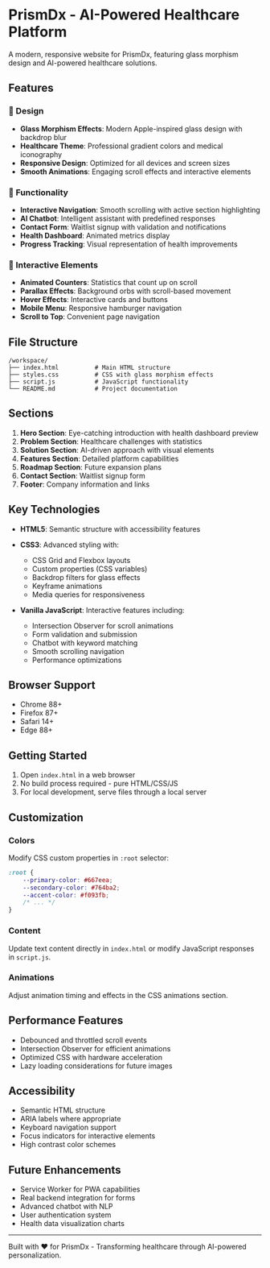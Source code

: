 # PrismDx - AI-Powered Healthcare Platform

A modern, responsive website for PrismDx, featuring glass morphism design and AI-powered healthcare solutions.

## Features

### 🎨 Design
- **Glass Morphism Effects**: Modern Apple-inspired glass design with backdrop blur
- **Healthcare Theme**: Professional gradient colors and medical iconography
- **Responsive Design**: Optimized for all devices and screen sizes
- **Smooth Animations**: Engaging scroll effects and interactive elements

### 🚀 Functionality
- **Interactive Navigation**: Smooth scrolling with active section highlighting
- **AI Chatbot**: Intelligent assistant with predefined responses
- **Contact Form**: Waitlist signup with validation and notifications
- **Health Dashboard**: Animated metrics display
- **Progress Tracking**: Visual representation of health improvements

### 📱 Interactive Elements
- **Animated Counters**: Statistics that count up on scroll
- **Parallax Effects**: Background orbs with scroll-based movement
- **Hover Effects**: Interactive cards and buttons
- **Mobile Menu**: Responsive hamburger navigation
- **Scroll to Top**: Convenient page navigation

## File Structure

```
/workspace/
├── index.html          # Main HTML structure
├── styles.css          # CSS with glass morphism effects
├── script.js           # JavaScript functionality
└── README.md           # Project documentation
```

## Sections

1. **Hero Section**: Eye-catching introduction with health dashboard preview
2. **Problem Section**: Healthcare challenges with statistics
3. **Solution Section**: AI-driven approach with visual elements
4. **Features Section**: Detailed platform capabilities
5. **Roadmap Section**: Future expansion plans
6. **Contact Section**: Waitlist signup form
7. **Footer**: Company information and links

## Key Technologies

- **HTML5**: Semantic structure with accessibility features
- **CSS3**: Advanced styling with:
  - CSS Grid and Flexbox layouts
  - Custom properties (CSS variables)
  - Backdrop filters for glass effects
  - Keyframe animations
  - Media queries for responsiveness

- **Vanilla JavaScript**: Interactive features including:
  - Intersection Observer for scroll animations
  - Form validation and submission
  - Chatbot with keyword matching
  - Smooth scrolling navigation
  - Performance optimizations

## Browser Support

- Chrome 88+
- Firefox 87+
- Safari 14+
- Edge 88+

## Getting Started

1. Open `index.html` in a web browser
2. No build process required - pure HTML/CSS/JS
3. For local development, serve files through a local server

## Customization

### Colors
Modify CSS custom properties in `:root` selector:
```css
:root {
    --primary-color: #667eea;
    --secondary-color: #764ba2;
    --accent-color: #f093fb;
    /* ... */
}
```

### Content
Update text content directly in `index.html` or modify JavaScript responses in `script.js`.

### Animations
Adjust animation timing and effects in the CSS animations section.

## Performance Features

- Debounced and throttled scroll events
- Intersection Observer for efficient animations
- Optimized CSS with hardware acceleration
- Lazy loading considerations for future images

## Accessibility

- Semantic HTML structure
- ARIA labels where appropriate
- Keyboard navigation support
- Focus indicators for interactive elements
- High contrast color schemes

## Future Enhancements

- Service Worker for PWA capabilities
- Real backend integration for forms
- Advanced chatbot with NLP
- User authentication system
- Health data visualization charts

---

Built with ❤️ for PrismDx - Transforming healthcare through AI-powered personalization.